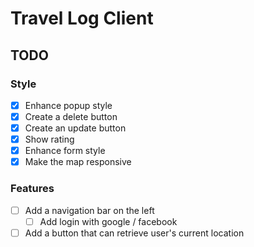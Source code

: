 # Travel Log Client

## TODO

### Style

- [x] Enhance popup style
- [x] Create a delete button
- [x] Create an update button
- [x] Show rating
- [x] Enhance form style
- [x] Make the map responsive

### Features

- [ ] Add a navigation bar on the left
  - [ ] Add login with google / facebook
- [ ] Add a button that can retrieve user's current location
